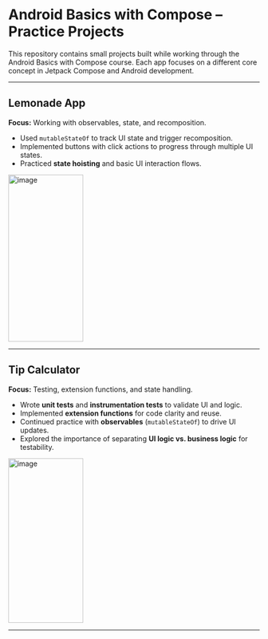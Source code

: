 # Android Basics with Compose – Practice Projects

This repository contains small projects built while working through the Android Basics with Compose course. Each app focuses on a different core concept in Jetpack Compose and Android development.

---

## Lemonade App
**Focus:** Working with observables, state, and recomposition.  

- Used `mutableStateOf` to track UI state and trigger recomposition.  
- Implemented buttons with click actions to progress through multiple UI states.  
- Practiced **state hoisting** and basic UI interaction flows.
  
<img width="150" height="335" alt="image" src="https://github.com/user-attachments/assets/eb029800-534f-44bd-b5d2-9310e0f0c0ec" />

---

## Tip Calculator
**Focus:** Testing, extension functions, and state handling.  

- Wrote **unit tests** and **instrumentation tests** to validate UI and logic.  
- Implemented **extension functions** for code clarity and reuse.  
- Continued practice with **observables** (`mutableStateOf`) to drive UI updates.  
- Explored the importance of separating **UI logic vs. business logic** for testability.

<img width="150" height="330" alt="image" src="https://github.com/user-attachments/assets/93160149-89fd-4f10-b86e-1aad02e7e575" />


---

